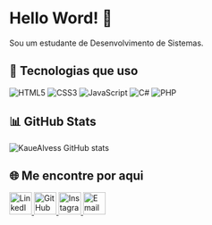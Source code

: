 # Hello Word! 👋

Sou um estudante de Desenvolvimento de Sistemas.

## 🚀 Tecnologias que uso

![HTML5](https://img.shields.io/badge/-HTML5-E34F26?logo=html5&logoColor=fff)
![CSS3](https://img.shields.io/badge/-CSS3-1572B6?logo=css3&logoColor=fff)
![JavaScript](https://img.shields.io/badge/-JavaScript-F7DF1E?logo=javascript&logoColor=000)
![C#](https://img.shields.io/badge/-C%23-239120?logo=c-sharp&logoColor=fff)
![PHP](https://img.shields.io/badge/-PHP-777BB4?logo=php&logoColor=fff)


## 📊 GitHub Stats

![KaueAlvess GitHub stats](https://github-readme-stats.vercel.app/api?username=KaueAlvess&show_icons=true&theme=dracula)

## 🌐 Me encontre por aqui

<a href="https://www.linkedin.com/in/seuusuario" target="_blank">
  <img src="https://media.giphy.com/media/p4NLw3I4U0idi/giphy.gif" width="40" alt="LinkedIn"/>
</a>
<a href="https://github.com/KaueAlvess" target="_blank">
  <img src="https://media.giphy.com/media/9J7tdYltWyXIY/giphy.gif" width="40" alt="GitHub"/>
</a>
<a href="https://www.instagram.com/kayrysht" target="_blank">
  <img src="https://media.giphy.com/media/3o7bu3XilJ5BOiSGic/giphy.gif" width="40" alt="Instagram"/>
</a>
<a href="mailto:kayyozzy@gmail.com" target="_blank">
  <img src="https://media.giphy.com/media/8rFzFv3wZC1La/giphy.gif" width="40" alt="Email"/>
</a>
